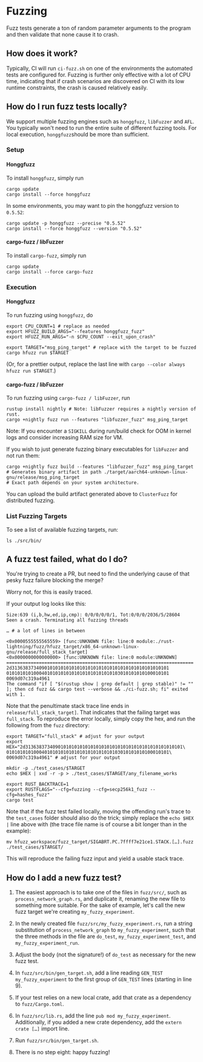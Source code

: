 # Fuzzing

Fuzz tests generate a ton of random parameter arguments to the program and then validate that none
cause it to crash.

## How does it work?

Typically, CI will run `ci-fuzz.sh` on one of the environments the automated tests are
configured for. Fuzzing is further only effective with a lot of CPU time, indicating that if crash
scenarios are discovered on CI with its low runtime constraints, the crash is caused relatively
easily.

## How do I run fuzz tests locally?

We support multiple fuzzing engines such as `honggfuzz`, `libFuzzer` and `AFL`. You typically won't
need to run the entire suite of different fuzzing tools. For local execution, `honggfuzz`should be
more than sufficient.

### Setup
#### Honggfuzz
To install `honggfuzz`, simply run

```shell
cargo update
cargo install --force honggfuzz
```

In some environments, you may want to pin the honggfuzz version to `0.5.52`:

```shell
cargo update -p honggfuzz --precise "0.5.52"
cargo install --force honggfuzz --version "0.5.52"
```

#### cargo-fuzz / libFuzzer
To install `cargo-fuzz`, simply run

```shell
cargo update
cargo install --force cargo-fuzz
```

### Execution

#### Honggfuzz
To run fuzzing using `honggfuzz`, do

```shell
export CPU_COUNT=1 # replace as needed
export HFUZZ_BUILD_ARGS="--features honggfuzz_fuzz"
export HFUZZ_RUN_ARGS="-n $CPU_COUNT --exit_upon_crash"

export TARGET="msg_ping_target" # replace with the target to be fuzzed
cargo hfuzz run $TARGET
```

(Or, for a prettier output, replace the last line with `cargo --color always hfuzz run $TARGET`.)

#### cargo-fuzz / libFuzzer
To run fuzzing using `cargo-fuzz / libFuzzer`, run

```shell
rustup install nightly # Note: libFuzzer requires a nightly version of rust.
cargo +nightly fuzz run --features "libfuzzer_fuzz" msg_ping_target
```
Note: If you encounter a `SIGKILL` during run/build check for OOM in kernel logs and consider
increasing RAM size for VM.

If you wish to just generate fuzzing binary executables for `libFuzzer` and not run them:
```shell
cargo +nightly fuzz build --features "libfuzzer_fuzz" msg_ping_target
# Generates binary artifact in path ./target/aarch64-unknown-linux-gnu/release/msg_ping_target
# Exact path depends on your system architecture.
```
You can upload the build artifact generated above to `ClusterFuzz` for distributed fuzzing.

### List Fuzzing Targets
To see a list of available fuzzing targets, run:

```shell
ls ./src/bin/
```

## A fuzz test failed, what do I do?

You're trying to create a PR, but need to find the underlying cause of that pesky fuzz failure
blocking the merge?

Worry not, for this is easily traced.

If your output log looks like this:

```
Size:639 (i,b,hw,ed,ip,cmp): 0/0/0/0/0/1, Tot:0/0/0/2036/5/28604
Seen a crash. Terminating all fuzzing threads

… # a lot of lines in between

<0x0000555555565559> [func:UNKNOWN file: line:0 module:./rust-lightning/fuzz/hfuzz_target/x86_64-unknown-linux-gnu/release/full_stack_target]
<0x0000000000000000> [func:UNKNOWN file: line:0 module:UNKNOWN]
=====================================================================
2d3136383734090101010101010101010101010101010101010101010101
010101010100040101010101010101010101010103010101010100010101
0069d07c319a4961
The command "if [ "$(rustup show | grep default | grep stable)" != "" ]; then cd fuzz && cargo test --verbose && ./ci-fuzz.sh; fi" exited with 1.
```

Note that the penultimate stack trace line ends in `release/full_stack_target]`. That indicates that
the failing target was `full_stack`. To reproduce the error locally, simply copy the hex,
and run the following from the `fuzz` directory:

```shell
export TARGET="full_stack" # adjust for your output
export HEX="2d3136383734090101010101010101010101010101010101010101010101\
010101010100040101010101010101010101010103010101010100010101\
0069d07c319a4961" # adjust for your output

mkdir -p ./test_cases/$TARGET
echo $HEX | xxd -r -p > ./test_cases/$TARGET/any_filename_works

export RUST_BACKTRACE=1
export RUSTFLAGS="--cfg=fuzzing --cfg=secp256k1_fuzz --cfg=hashes_fuzz"
cargo test
```

Note that if the fuzz test failed locally, moving the offending run's trace
to the `test_cases` folder should also do the trick; simply replace the `echo $HEX |` line above
with (the trace file name is of course a bit longer than in the example):

```shell
mv hfuzz_workspace/fuzz_target/SIGABRT.PC.7ffff7e21ce1.STACK.[…].fuzz ./test_cases/$TARGET/
```

This will reproduce the failing fuzz input and yield a usable stack trace.


## How do I add a new fuzz test?

1. The easiest approach is to take one of the files in `fuzz/src/`, such as
`process_network_graph.rs`, and duplicate it, renaming the new file to something more
suitable. For the sake of example, let's call the new fuzz target we're creating
`my_fuzzy_experiment`.

2. In the newly created file `fuzz/src/my_fuzzy_experiment.rs`, run a string substitution
of `process_network_graph` to `my_fuzzy_experiment`, such that the three methods in the
file are `do_test`, `my_fuzzy_experiment_test`, and `my_fuzzy_experiment_run`.

3. Adjust the body (not the signature!) of `do_test` as necessary for the new fuzz test.

4. In `fuzz/src/bin/gen_target.sh`, add a line reading `GEN_TEST my_fuzzy_experiment` to the
first group of `GEN_TEST` lines (starting in line 9).

5. If your test relies on a new local crate, add that crate as a dependency to `fuzz/Cargo.toml`.

6. In `fuzz/src/lib.rs`, add the line `pub mod my_fuzzy_experiment`. Additionally, if
you added a new crate dependency, add the `extern crate […]` import line.

7. Run `fuzz/src/bin/gen_target.sh`.

8. There is no step eight: happy fuzzing!
